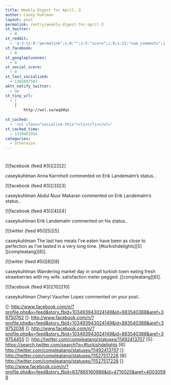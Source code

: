 ```yaml
---
title: Weekly Digest for April, 3
author: Casey Kuhlman
layout: post
permalink: /entry/weekly-digest-for-april-3
st_twitter:
  - 0
st_reddit:
  - 'a:3:{s:9:"permalink";s:0:"";s:5:"score";i:0;s:12:"num_comments";i:0;}'
st_facebook:
  - 0
st_googleplusones:
  - 0
st_social_score:
  - 0
st_last_socialized:
  - 1365887507
aktt_notify_twitter:
  - no
st_tiny_url:
  - |
    |
        http://wsl.so/wqddqs
        
st_cached:
  - '<ul class="socialize-this"><li></li></ul>'
st_cached_time:
  - 1330463954
categories:
  - otherwise
---
```

# 

[![facebook (feed #3)][2]][2] 

caseykuhlman Anna Karmholt commented on Erik Landemalm’s status..

[![facebook (feed #3)][3]][3] 

caseykuhlman Abdul Nuur Makaran commented on Erik Landemalm’s status..

[![facebook (feed #3)][4]][4] 

caseykuhlman Erik Landemalm commented on his status..

[![twitter (feed #5)][5]][5] 

caseykuhlman The last two meals I’ve eaten have been as close to perfection as I’ve tasted in a very long time. [#turkishdelights][5] [[compleatang][6]].

[![twitter (feed #5)][8]][8] 

caseykuhlman Wandering market day in small turkish town eating fresh strawberries with my wife. satisfaction meter pegged. [[compleatang][8]].

[![facebook (feed #3)][10]][10] 

caseykuhlman Cheryl Vaucher Lopez commented on your post..

 []: http://www.facebook.com/n/?profile.php&v=feed&story_fbid=103493943024149&id=883540388&aref=39750762
 []: http://www.facebook.com/n/?profile.php&v=feed&story_fbid=103493943024149&id=883540388&aref=39752036
 []: http://www.facebook.com/n/?profile.php&v=feed&story_fbid=103493943024149&id=883540388&aref=39754455
 []: http://twitter.com/compleatang/statuses/11492413707
 [5]: https://search.twitter.com/search?q=#turkishdelights
 [6]: http://twitter.com/compleatang/statuses/11492413707
 []: http://twitter.com/compleatang/statuses/11527517228
 [8]: http://twitter.com/compleatang/statuses/11527517228
 []: http://www.facebook.com/n/?profile.php&v=feed&story_fbid=637865160988&id=4710025&aref=40030599